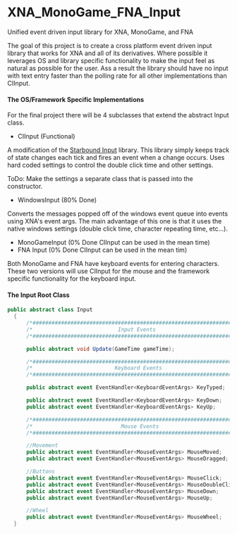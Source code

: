 # XNA_MonoGame_FNA_Input

Unified event driven input library for XNA, MonoGame, and FNA

The goal of this project is to create a cross platform event driven input library that works for XNA and all 
of its derivatives. Where possible it leverages OS and library specific functionality to make the input feel 
as natural as possible for the user. Ass a result the library should have no input with text entry faster than 
the polling rate for all other implementations than CIInput.

#### The OS/Framework Specific Implementations 

For the final project there will be 4 subclasses that extend the abstract Input class. 

* CIInput (Functional)

A modification of the [Starbound Input](https://bitbucket.org/rbwhitaker/starbound-input/) library. This 
library simply keeps track of state changes each tick and fires an event when a change occurs. Uses hard 
coded settings to control the double click time and other settings. 

ToDo: Make the settings a separate class that is passed into the constructor.

* WindowsInput (80% Done)

Converts the messages popped off of the windows event queue into events using XNA's event args. The main advantage 
of this one is that it uses the native windows settings (double click time, character repeating time, etc...).

* MonoGameInput (0% Done CIInput can be used in the mean time)
* FNA Input (0% Done CIInput can be used in the mean tim)

Both MonoGame and FNA have keyboard events for entering characters. These two versions will use CIInput for the mouse 
and the framework specific functionality for the keyboard input.

#### The Input Root Class 

```C#
public abstract class Input 
  {
      /*####################################################################*/
      /*                           Input Events                             */
      /*####################################################################*/

      public abstract void Update(GameTime gameTime);

      /*####################################################################*/
      /*                          Keyboard Events                           */
      /*####################################################################*/

      public abstract event EventHandler<KeyboardEventArgs> KeyTyped;

      public abstract event EventHandler<KeyboardEventArgs> KeyDown;
      public abstract event EventHandler<KeyboardEventArgs> KeyUp;

      /*####################################################################*/
      /*                            Mouse Events                            */
      /*####################################################################*/ 

      //Movement
      public abstract event EventHandler<MouseEventArgs> MouseMoved;
      public abstract event EventHandler<MouseEventArgs> MouseDragged;

      //Buttons
      public abstract event EventHandler<MouseEventArgs> MouseClick;
      public abstract event EventHandler<MouseEventArgs> MouseDoubleClick;
      public abstract event EventHandler<MouseEventArgs> MouseDown;
      public abstract event EventHandler<MouseEventArgs> MouseUp;             

      //Wheel
      public abstract event EventHandler<MouseEventArgs> MouseWheel;
  }
```
